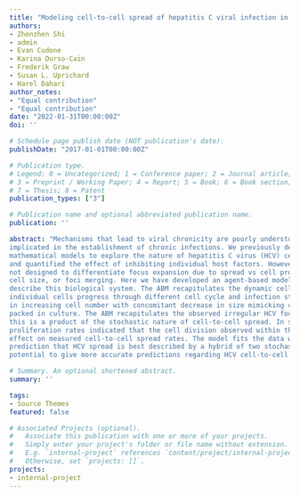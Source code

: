 ```yaml
---
title: "Modeling cell-to-cell spread of hepatitis C viral infection in vitro using agent-based modeling approach"
authors:
- Zhenzhen Shi
- admin
- Evan Cudone
- Karina Durso-Cain
- Frederik Graw
- Susan L. Uprichard
- Harel Dahari
author_notes:
- "Equal contribution"
- "Equal contribution"
date: "2022-01-31T00:00:00Z"
doi: ''

# Schedule page publish date (NOT publication's date).
publishDate: "2017-01-01T00:00:00Z"

# Publication type.
# Legend: 0 = Uncategorized; 1 = Conference paper; 2 = Journal article;
# 3 = Preprint / Working Paper; 4 = Report; 5 = Book; 6 = Book section;
# 7 = Thesis; 8 = Patent
publication_types: ["3"]

# Publication name and optional abbreviated publication name.
publication: ''

abstract: "Mechanisms that lead to viral chronicity are poorly understood, but cell-to-cell spread has been
implicated in the establishment of chronic infections. We previously developed two stochastic
mathematical models to explore the nature of hepatitis C virus (HCV) cell-to-cell spread in vitro
and quantified the effect of inhibiting individual host factors. However, the previous models were
not designed to differentiate focus expansion due to spread vs cell proliferation, focus shape,
cell size, or foci merging. Here we have developed an agent-based model (ABM) to more fully
describe this biological system. The ABM recapitulates the dynamic cell population in which
individual cells progress through different cell cycle and infection stages and proliferate resulting
in increasing cell number with concomitant decrease in size mimicking cells becoming tightly
packed in culture. The ABM recapitulates the observed irregular HCV foci shape suggesting that
this is a product of the stochastic nature of cell-to-cell spread. In silico alteration of cell
proliferation rates indicated that the cell division observed within the cultures exerts minimal
effect on measured cell-to-cell spread rates. The model fits the data well, confirms our previous
prediction that HCV spread is best described by a hybrid of two stochastic models and has the
potential to give more accurate predictions regarding HCV cell-to-cell spread."

# Summary. An optional shortened abstract.
summary: ''

tags:
- Source Themes
featured: false

# Associated Projects (optional).
#   Associate this publication with one or more of your projects.
#   Simply enter your project's folder or file name without extension.
#   E.g. `internal-project` references `content/project/internal-project/index.md`.
#   Otherwise, set `projects: []`.
projects:
- internal-project
---
```

